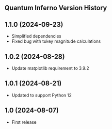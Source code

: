 ## Quantum Inferno Version History

## 1.1.0 (2024-09-23)
- Simplified dependencies
- Fixed bug with tukey magnitude calculations

## 1.0.2 (2024-08-28)
- Update matplotlib requirement to 3.9.2

## 1.0.1 (2024-08-21)
- Updated to support Python 12

## 1.0 (2024-08-07)
- First release